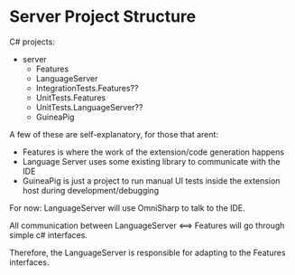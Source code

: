 # Server Project Structure

C# projects:

- server
	- Features
	- LanguageServer
	- IntegrationTests.Features??
	- UnitTests.Features
	- UnitTests.LanguageServer??
	- GuineaPig

A few of these are self-explanatory, for those that arent:
- Features is where the work of the extension/code generation happens
- Language Server uses some existing library to communicate with the IDE
- GuineaPig is just a project to run manual UI tests inside the extension host during development/debugging

For now:
LanguageServer will use OmniSharp to talk to the IDE.

All communication between LanguageServer <==> Features will go through simple c# interfaces.

Therefore, the LanguageServer is responsible for adapting to the Features interfaces.